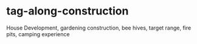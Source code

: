 # tag-along-construction
House Development, gardening construction, bee hives, target range, fire pits, camping experience
